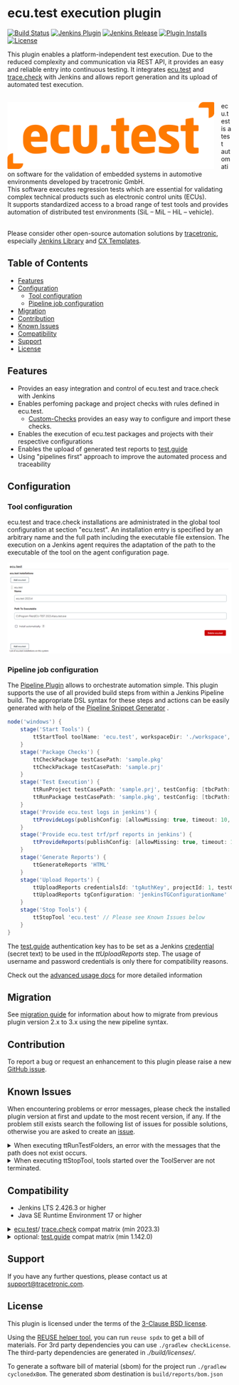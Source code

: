 # ecu.test execution plugin

[![Build Status](https://ci.jenkins.io/buildStatus/icon?job=plugins/ecu-test-execution-plugin/main)](https://ci.jenkins.io/job/plugins/job/ecu-test-execution-plugin/job/main) [![Jenkins Plugin](https://img.shields.io/jenkins/plugin/v/ecu-test-execution.svg)](https://plugins.jenkins.io/ecu-test-execution) [![Jenkins Release](https://img.shields.io/github/release/jenkinsci/ecu-test-execution-plugin.svg?label=changelog&color=orange)](https://github.com/jenkinsci/ecu-test-execution-plugin/releases) [![Plugin Installs](https://img.shields.io/jenkins/plugin/i/ecu-test-execution.svg?color=blue&logo=jenkins&logoColor=white)](https://plugins.jenkins.io/ecu-test-execution) [![License](https://img.shields.io/badge/license-3--clause%20BSD-blue.svg?style=flat&logo=opensourceinitiative&logoColor=white&color=green)](https://github.com/jenkinsci/ecu-test-execution-plugin/blob/main/LICENSE)

This plugin enables a platform-independent test execution. Due to the reduced complexity and communication via REST API,
it provides an easy and reliable entry into continuous testing. It integrates
[ecu.test](https://www.tracetronic.com/products/ecu-test)
and [trace.check](https://www.tracetronic.com/products/trace-check/) with Jenkins and allows report generation and its
upload of
automated test execution.<br><br>

<img src="docs/images/ecu.test.png" align="left" alt="ecu.test Logo" style="padding-right: 15px;height:150px"> 

ecu.test is a test automation software for the validation of embedded systems in automotive environments developed by
tracetronic GmbH.<br/>
This software executes regression tests which are essential for validating complex technical products such as electronic
control units (ECUs).<br/>
It supports standardized access to a broad range of test tools and provides automation of distributed test
environments (SiL – MiL – HiL – vehicle).<br><br>

Please consider other open-source automation solutions by [tracetronic](https://github.com/tracetronic?type=source),
especially [Jenkins Library](https://github.com/tracetronic/jenkins-library)
and [CX Templates](https://github.com/tracetronic/cx-templates).

## Table of Contents

- [Features](#features)
- [Configuration](#configuration)
    - [Tool configuration](#tool-configuration)
    - [Pipeline job configuration](#pipeline-job-configuration)
- [Migration](#migration)
- [Contribution](#contribution)
- [Known Issues](#known-issues)
- [Compatibility](#compatibility)
- [Support](#support)
- [License](#license)

## Features

- Provides an easy integration and control of ecu.test and trace.check with Jenkins
- Enables perfoming package and project checks with rules defined in ecu.test.
    - [Custom-Checks](https://github.com/tracetronic/ecu-test_custom-checks) provides an easy way to configure and
      import these checks.
- Enables the execution of ecu.test packages and projects with their respective configurations
- Enables the upload of generated test reports to [test.guide](https://www.tracetronic.com/products/test-guide/)
- Using "pipelines first" approach to improve the automated process and traceability

## Configuration

### Tool configuration

ecu.test and trace.check installations are administrated in the global tool configuration at section "ecu.test". An
installation entry
is specified by an arbitrary name and the full path including the executable file extension. The execution on a Jenkins
agent requires
the adaptation of the path to the executable of the tool on the agent configuration page.

![ecu.test](docs/images/ecu.test-config.png "ecu.test-config")

### Pipeline job configuration

The [Pipeline Plugin](https://plugins.jenkins.io/workflow-aggregator) allows to orchestrate automation simple. This
plugin supports the use of all provided build steps from within a Jenkins Pipeline build. The appropriate DSL syntax for
these steps and actions can be easily generated with help of
the [Pipeline Snippet Generator](https://github.com/jenkinsci/pipeline-plugin/blob/master/TUTORIAL.md#exploring-the-snippet-generator)
.

```groovy
node('windows') {
    stage('Start Tools') {
        ttStartTool toolName: 'ecu.test', workspaceDir: './workspace', settingsDir: './settings'
    }
    stage('Package Checks') {
        ttCheckPackage testCasePath: 'sample.pkg'
        ttCheckPackage testCasePath: 'sample.prj'
    }
    stage('Test Execution') {
        ttRunProject testCasePath: 'sample.prj', testConfig: [tbcPath: 'sample.tbc', tcfPath: 'sample.tcf', constants: [[label: 'sample', value: '123']]]
        ttRunPackage testCasePath: 'sample.pkg', testConfig: [tbcPath: '', tcfPath: '', forceConfigurationReload: true, constants: [[label: 'sample', value: '\'sampleValue\'']]]
    }
    stage('Provide ecu.test logs in jenkins') {
        ttProvideLogs(publishConfig: [allowMissing: true, timeout: 10, keepAll: true])
    }
    stage('Provide ecu.test trf/prf reports in jenkins') {
        ttProvideReports(publishConfig: [allowMissing: true, timeout: 10, keepAll: true])
    }
    stage('Generate Reports') {
        ttGenerateReports 'HTML'
    }
    stage('Upload Reports') {
        ttUploadReports credentialsId: 'tgAuthKey', projectId: 1, testGuideUrl: 'http://HOST:Port'
        ttUploadReports tgConfiguration: 'jenkinsTGConfigurationName'
    }
    stage('Stop Tools') {
        ttStopTool 'ecu.test' // Please see Known Issues below
    }
}
```

The [test.guide](https://www.tracetronic.com/products/test-guide/) authentication key has to be set as a Jenkins
[credential](https://www.jenkins.io/doc/book/using/using-credentials/) (secret text) to be used in the
*ttUploadReports* step.
The usage of username and password credentials is only there for compatibility reasons.

Check out the [advanced usage docs](./docs/AdvancedUsage.md) for more detailed information

## Migration

See [migration guide](docs/Migration.md) for information about how to migrate from previous plugin version 2.x to 3.x
using the new pipeline syntax.

## Contribution

To report a bug or request an enhancement to this plugin please raise a
new [GitHub issue](https://github.com/jenkinsci/ecu-test-execution-plugin/issues/new/choose).

## Known Issues

When encountering problems or error messages, please check the installed plugin version at first and update to the most
recent version, if any.
If the problem still exists search the following list of issues for possible solutions, otherwise you are asked to
create an [issue](#contribution).

<details>
    <summary>When executing ttRunTestFolders, an error with the messages that the path does not exist occurs.</summary>

> This is an issue related to the path resolution. To resolve paths correctly, ecu.test needs to be run either
> on the server or on a machine together with the step-executing Jenkins agent. This means, in particular, that, when
> using a containerized version of ecu.test, the executing Jenkins agent needs to be within the same container.
</details>

<details>
    <summary>When executing ttStopTool, tools started over the ToolServer are not terminated.</summary>

> The plugin currently has no config handling for the ToolServer.
> This means that all tools that are in the config and started via the ToolServer remain open and are not terminated.
> To close these tools as well the loaded configuration must be actively unloaded before the tool is closed with the command.
</details>

## Compatibility

- Jenkins LTS 2.426.3 or higher
- Java SE Runtime Environment 17 or higher

 <details>
    <summary><a href="https://www.tracetronic.com/products/ecu-test">ecu.test</a>/
    <a href="https://www.tracetronic.com/products/trace-check/">trace.check</a> compat matrix (min 2023.3) </summary>

| Version         |    latest - 3.7    |     3.6 - 3.5      |     3.4 - 3.1      |        3.0         |
|-----------------|:------------------:|:------------------:|:------------------:|:------------------:|
| 2024.4 - 2025.3 | :heavy_check_mark: |        :x:         |        :x:         |        :x:         |
| 2024.2 - 2024.3 | :heavy_check_mark: | :heavy_check_mark: |        :x:         |        :x:         |
| 2023.3 - 2024.1 | :heavy_check_mark: | :heavy_check_mark: | :heavy_check_mark: |        :x:         |

:warning: Please note that compatibility for trace.check is only warranted for __Windows__ OS.

</details>
<details>
    <summary>optional: <a href="https://www.tracetronic.com/products/test-guide">test.guide</a> compat matrix (min 1.142.0)</summary>

| Version | latest - 3.6       |     3.5 - 3.0      |
|---------|--------------------|:------------------:|
| 1.203.0 | :heavy_check_mark: | :heavy_check_mark: |
| 1.199.0 | :heavy_check_mark: | :heavy_check_mark: |
| 1.193.0 | :heavy_check_mark: | :heavy_check_mark: |
| 1.187.0 | :heavy_check_mark: | :heavy_check_mark: |
| 1.180.0 | :heavy_check_mark: | :heavy_check_mark: |
| 1.178.0 | :heavy_check_mark: | :heavy_check_mark: |
| 1.147.0 | :x:                | :heavy_check_mark: |
| 1.142.0 | :x:                | :heavy_check_mark: |

 </details>

## Support

If you have any further questions, please contact us at [support@tracetronic.com](mailto:support@tracetronic.com).

## License

This plugin is licensed under the terms of the [3-Clause BSD license](LICENSES/BSD-3-Clause.txt).

Using the [REUSE helper tool](https://github.com/fsfe/reuse-tool), you can run `reuse spdx` to get a bill of materials.
For 3rd party dependencies you can use `./gradlew checkLicense`. The third-party dependencies are generated in
_./build/licenses/_.

To generate a software bill of material (sbom) for the project run ```./gradlew cyclonedxBom```. The generated _sbom_
destination is ```build/reports/bom.json```

